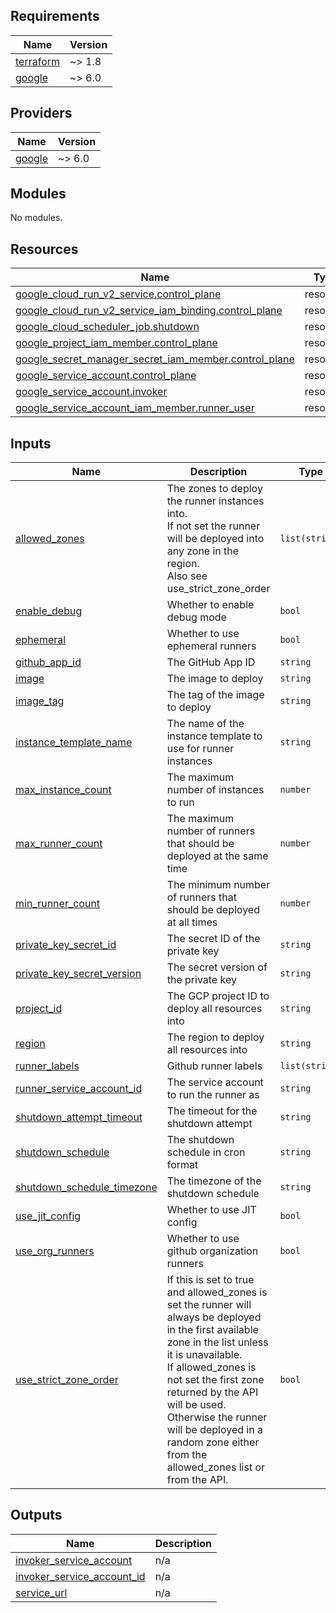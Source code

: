 <!-- BEGIN_TF_DOCS -->
## Requirements

| Name | Version |
|------|---------|
| <a name="requirement_terraform"></a> [terraform](#requirement\_terraform) | ~> 1.8 |
| <a name="requirement_google"></a> [google](#requirement\_google) | ~> 6.0 |

## Providers

| Name | Version |
|------|---------|
| <a name="provider_google"></a> [google](#provider\_google) | ~> 6.0 |

## Modules

No modules.

## Resources

| Name | Type |
|------|------|
| [google_cloud_run_v2_service.control_plane](https://registry.terraform.io/providers/hashicorp/google/latest/docs/resources/cloud_run_v2_service) | resource |
| [google_cloud_run_v2_service_iam_binding.control_plane](https://registry.terraform.io/providers/hashicorp/google/latest/docs/resources/cloud_run_v2_service_iam_binding) | resource |
| [google_cloud_scheduler_job.shutdown](https://registry.terraform.io/providers/hashicorp/google/latest/docs/resources/cloud_scheduler_job) | resource |
| [google_project_iam_member.control_plane](https://registry.terraform.io/providers/hashicorp/google/latest/docs/resources/project_iam_member) | resource |
| [google_secret_manager_secret_iam_member.control_plane](https://registry.terraform.io/providers/hashicorp/google/latest/docs/resources/secret_manager_secret_iam_member) | resource |
| [google_service_account.control_plane](https://registry.terraform.io/providers/hashicorp/google/latest/docs/resources/service_account) | resource |
| [google_service_account.invoker](https://registry.terraform.io/providers/hashicorp/google/latest/docs/resources/service_account) | resource |
| [google_service_account_iam_member.runner_user](https://registry.terraform.io/providers/hashicorp/google/latest/docs/resources/service_account_iam_member) | resource |

## Inputs

| Name | Description | Type | Default | Required |
|------|-------------|------|---------|:--------:|
| <a name="input_allowed_zones"></a> [allowed\_zones](#input\_allowed\_zones) | The zones to deploy the runner instances into.<br/>If not set the runner will be deployed into any zone in the region.<br/>Also see use\_strict\_zone\_order | `list(string)` | n/a | yes |
| <a name="input_enable_debug"></a> [enable\_debug](#input\_enable\_debug) | Whether to enable debug mode | `bool` | n/a | yes |
| <a name="input_ephemeral"></a> [ephemeral](#input\_ephemeral) | Whether to use ephemeral runners | `bool` | n/a | yes |
| <a name="input_github_app_id"></a> [github\_app\_id](#input\_github\_app\_id) | The GitHub App ID | `string` | n/a | yes |
| <a name="input_image"></a> [image](#input\_image) | The image to deploy | `string` | n/a | yes |
| <a name="input_image_tag"></a> [image\_tag](#input\_image\_tag) | The tag of the image to deploy | `string` | n/a | yes |
| <a name="input_instance_template_name"></a> [instance\_template\_name](#input\_instance\_template\_name) | The name of the instance template to use for runner instances | `string` | n/a | yes |
| <a name="input_max_instance_count"></a> [max\_instance\_count](#input\_max\_instance\_count) | The maximum number of instances to run | `number` | n/a | yes |
| <a name="input_max_runner_count"></a> [max\_runner\_count](#input\_max\_runner\_count) | The maximum number of runners that should be deployed at the same time | `number` | n/a | yes |
| <a name="input_min_runner_count"></a> [min\_runner\_count](#input\_min\_runner\_count) | The minimum number of runners that should be deployed at all times | `number` | n/a | yes |
| <a name="input_private_key_secret_id"></a> [private\_key\_secret\_id](#input\_private\_key\_secret\_id) | The secret ID of the private key | `string` | n/a | yes |
| <a name="input_private_key_secret_version"></a> [private\_key\_secret\_version](#input\_private\_key\_secret\_version) | The secret version of the private key | `string` | n/a | yes |
| <a name="input_project_id"></a> [project\_id](#input\_project\_id) | The GCP project ID to deploy all resources into | `string` | n/a | yes |
| <a name="input_region"></a> [region](#input\_region) | The region to deploy all resources into | `string` | n/a | yes |
| <a name="input_runner_labels"></a> [runner\_labels](#input\_runner\_labels) | Github runner labels | `list(string)` | n/a | yes |
| <a name="input_runner_service_account_id"></a> [runner\_service\_account\_id](#input\_runner\_service\_account\_id) | The service account to run the runner as | `string` | n/a | yes |
| <a name="input_shutdown_attempt_timeout"></a> [shutdown\_attempt\_timeout](#input\_shutdown\_attempt\_timeout) | The timeout for the shutdown attempt | `string` | n/a | yes |
| <a name="input_shutdown_schedule"></a> [shutdown\_schedule](#input\_shutdown\_schedule) | The shutdown schedule in cron format | `string` | n/a | yes |
| <a name="input_shutdown_schedule_timezone"></a> [shutdown\_schedule\_timezone](#input\_shutdown\_schedule\_timezone) | The timezone of the shutdown schedule | `string` | n/a | yes |
| <a name="input_use_jit_config"></a> [use\_jit\_config](#input\_use\_jit\_config) | Whether to use JIT config | `bool` | `false` | no |
| <a name="input_use_org_runners"></a> [use\_org\_runners](#input\_use\_org\_runners) | Whether to use github organization runners | `bool` | `false` | no |
| <a name="input_use_strict_zone_order"></a> [use\_strict\_zone\_order](#input\_use\_strict\_zone\_order) | If this is set to true and allowed\_zones is set the runner will always be deployed in the first available zone in the list unless it is unavailable.<br/>If allowed\_zones is not set the first zone returned by the API will be used.<br/>Otherwise the runner will be deployed in a random zone either from the allowed\_zones list or from the API. | `bool` | n/a | yes |

## Outputs

| Name | Description |
|------|-------------|
| <a name="output_invoker_service_account"></a> [invoker\_service\_account](#output\_invoker\_service\_account) | n/a |
| <a name="output_invoker_service_account_id"></a> [invoker\_service\_account\_id](#output\_invoker\_service\_account\_id) | n/a |
| <a name="output_service_url"></a> [service\_url](#output\_service\_url) | n/a |
<!-- END_TF_DOCS -->